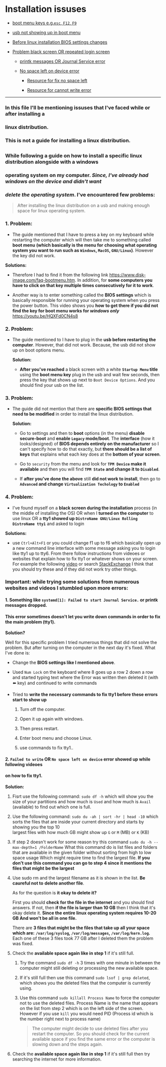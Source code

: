 # Installation issuses

- [boot menu keys e.g.`esc`, `F12`, `F9`](https://github.com/unkatoi/LinuxLearning/blob/LinuxFolder/Linux/InstallationIssues.md#1-problem)

- [usb not showing up in boot menu](https://github.com/unkatoi/LinuxLearning/blob/LinuxFolder/Linux/InstallationIssues.md#2-problem)

- [Before linux installation BIOS settings changes](https://github.com/unkatoi/LinuxLearning/blob/LinuxFolder/Linux/InstallationIssues.md#3-problem)

- [Problem black screen OR repeated login screen](https://github.com/unkatoi/LinuxLearning/blob/LinuxFolder/Linux/InstallationIssues.md#4-problem)

   - [printk messages OR Journal Service error](https://github.com/unkatoi/LinuxLearning/blob/LinuxFolder/Linux/InstallationIssues.md#1-something-like-systemd1-failed-to-start-journal-service-or-printk-messages-dropped)

   - [No space left on device error](https://github.com/unkatoi/LinuxLearning/blob/LinuxFolder/Linux/InstallationIssues.md#2-failed-to-write-or-no-space-left-on-device-error-showed-up-while-following-videoes)

      - [Resource for fix no space left](https://www.maketecheasier.com/fix-linux-no-space-left-on-device-error/)
      
      - [Resource for cannot write error](https://www.cyberciti.biz/datacenter/linux-unix-bsd-osx-cannot-write-to-hard-disk/) 

---


### In this file I'll be mentioning issuses that I've faced while or after installing a 
### linux distribution. 

### **This is not a guide for installing a linux distribution**.

## 

### While following a guide on how to install a specific linux distribution alongside with a windows 
### operating system on my computer. *Since, I've already had windows on the  device and didn't want* 
### *delete the operating system*. I've **encountered few problems**:

> After installing the linux distribution on a usb and making enough space for linux operating system.


### **1. Problem:**

-  The guide mentioned that I have to press a key on my keyboard while restarting the computer
  which will then take me to something called **boot menu** **(which basically is the menu for**
  **choosing what operating system you want to run such as `Windows`, `MacOS`, `GNU/Linux`)**.
  However the key did not work. 
  
  **Solutions:** 

  - Therefore I had to find it from the following link <https://www.disk-image.com/faq-bootmenu.htm>. 
    In addition, for **some computers you have to click on that key multiple times consecutively for it to work**.

  - Another way is to enter something called the **BIOS settings** which is basically responsible
    for running your operating system when you press the power button. This video shows you **how**
    **to get there if you did not find the key for boot menu works for _windows only_** <https://youtu.be/HQXFd0CN4s8>


### **2. Problem:**

- The guide mentioned to I have to plug in the **usb before restarting the computer**. However, 
  that did not work. Because, the usb did not show up on boot options menu.

  **Solution:**

  - **After you've reached** a black screen with a white **`Startup Menu` title** using the **boot menu key** 
    plug in the usb and wait few seconds, then press the key that shows up next to `Boot Device Options`. 
    And you should find your usb on the list.
    

### **3. Problem:** 

- The guide did not mention that there are **specific BIOS settings that need to be modified** in order
  to install the linux distribution.

  **Solution:**

  - Go to settings and then to **boot** options (in the menu) **disable secure-boot** and **enable `Legacy` mode/boot**. 
    The **interface** (how it looks/designed) of **BIOS depends entirely on the manufacturer** so I can't specify how
    to do that exactly, but **there should be a list of keys** that explains what each key does at the **bottom of your screen**.

  - Go to `security` from the menu and look for **`TPM Device` make it available**  and then you will find **`TPM State`** 
    **and change it to `Disabled`**.

  - If **after you've done the above** still **did not work to install**, then go to **`Advanced` and change** 
   **`Virtualization Techology` to `Enabled`**


### **4. Problem:**

- I've found myself on a **black screen during the installation** process (in the middle of installing the OS) OR
  when I **turned on the computer** to use linux OR a **tty1 showed up `DistroName GNU/Linux Rolling DistroName tty1`**
  and asked to login

**Solutions:** 

- use `Ctrl+Alt+F1` or you could change f1 up to f6 which basically open up a new command line interface with some 
  message asking you to login like tty1 up to tty6. From there follow instructions from videoes or websites
  that explain how to fix tty1 or whatever shows on your screen. For example the following [video](https://youtu.be/KcB6H3U7GQQ)
  or search [StackExchange](https://superuser.com/questions/65185/when-i-start-ubuntu-it-enters-tty1-6-instead-of-my-desktop-how-do-i-get-to-de)
  I think that you should try these and if they did not work try other things.

### **Important:** while trying some solutions from numerous websites and videos I stumbled upon **more errors**:

#### 1. Something like **`systemd[1]: Failed to start Journal Service.` or printk messages dropped.** 
#### This error **sometimes doesn't let you write down commands** in order to fix the main problem (tty1).

**Solution?** 

Well for this specific problem I tried numerous things that did not solve the problem. But after turning on
the computer in the next day it's fixed. What I've done is:
    
- Change the **BIOS settings like I mentioned above**.

- Used `Num Lock` on the keyboard where 8 goes up a row 2 down a row and started typing text where the Error was
  written then deleted it (with :arrow_left: key) and continued to write commands

- Tried to **write the necessary commands to fix tty1 before these errors start to show up**
 
   1. Turn off the computer.
      
   2. Open it up again with windows.
      
   3. Then press restart.

   4. Enter boot menu and choose Linux.

   5. use commands to fix tty1..

#### 2. `Failed to write` OR `No space left on device` error showed up while following videoes
#### on how to fix tty1.

**Solution:**

1. Fisrt use the following command: `sudo df -h` which will show you the size of your
   partitions and how much is `Used` and how much is `Avail` (available) to find out 
   which one is full.

2. Use the following command: `sudo du -ah | sort -hr | head -10` which sorts the files 
   that are inside your current directory and starts by showing you the top 10  
   largest files with how much GB might show up `G` or `M` (MB) or `K` (KB)

3. If step 2 doesn't work for some reason try this command `sudo du -h --max-depth=1 /FolderName` 
   What this command do is list files and folders that are available in the given folder without 
   sorting from high to low space usage Which might require time to find the largest file.
   **If you don't use this command you can go to step 4 since it mentions the files that might**
   **be the largest**

4. Use sudo rm and the largest filename as it is shown in the list. **Be caureful not to** 
   **delete another file**. 
           
   As for the question is **it okay to delete it?**

   First you should **check for the file in the internet** and you should find answers.
   If not, then **if the file is larger than 10 GB** then I think that it's okay delete
   it. **Since the entire linux operating system requires 10-20 GB And won't be all in**
   **one file.** 

   There are **3 files that might be the files that take up all your space which are:**
   **`/var/log/syslog`, `/var/log/messages`, `/var/log/kern.log`.**
   Each one of these 3 files took 77 GB after I deleted them the problem was fixed.

5. Check the **available space again like in step 1** if it's still full.
           
   1. Try the command `sudo df -h` 3 times  with one minute in between the computer
      might still deleting or processing the new available space.
           
   2. If it's still full then use this command `sudo lsof | grep deleted`, which 
      shows you the deleted files that the computer is currently using.
           
   3. Use this command `sudo killall Process Name` to force the computer not to 
      use the deleted files. Process Name is the name that appears on the list 
      from step 2 which is on the left side of the screen. However if you use 
      `kill` you would need PID (Process id which is the number right next to 
      process name)
              
      > The computer might decide to use deleted files after
      > you restart the computer. So you should check for the current available space
      > if you find the same error or the computer is slowing down and the steps again.

6. Check the **available space again like in step 1** if it's still full then try searching 
   the internet for more information.


    




